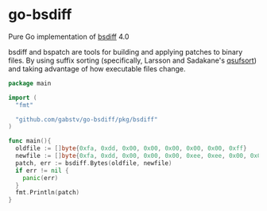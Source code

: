 # go-bsdiff
Pure Go implementation of [bsdiff](http://www.daemonology.net/bsdiff/) 4.0

bsdiff and bspatch are tools for building and applying patches to binary files. By using suffix sorting (specifically, Larsson and Sadakane's [qsufsort](http://www.larsson.dogma.net/ssrev-tr.pdf)) and taking advantage of how executable files change.

```Go
package main

import (
  "fmt"

  "github.com/gabstv/go-bsdiff/pkg/bsdiff"
)

func main(){
  oldfile := []byte{0xfa, 0xdd, 0x00, 0x00, 0x00, 0x00, 0x00, 0xff}
  newfile := []byte{0xfa, 0xdd, 0x00, 0x00, 0x00, 0xee, 0xee, 0x00, 0x00, 0xff, 0xfe, 0xfe}
  patch, err := bsdiff.Bytes(oldfile, newfile)
  if err != nil {
    panic(err)
  }
  fmt.Println(patch)
}
```
